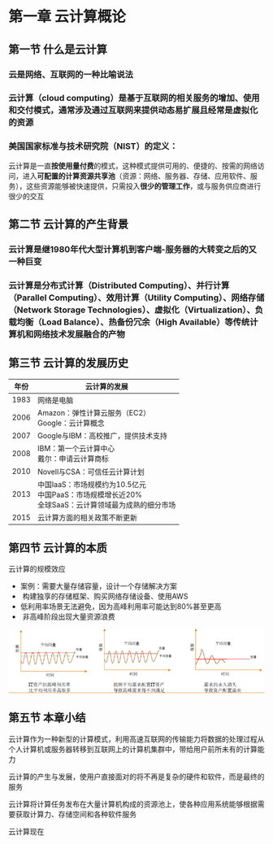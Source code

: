 # 第一章 云计算概论

## 第一节 什么是云计算

### 云是网络、互联网的一种比喻说法

### 云计算（cloud computing）是基于互联网的相关服务的增加、使用和交付模式，通常涉及通过互联网来提供动态易扩展且经常是虚拟化的资源

### 美国国家标准与技术研究院（NIST）的定义：

​	云计算是一直**按使用量付费**的模式，这种模式提供可用的、便捷的、按需的网络访问，进入**可配置的计算资源共享池**（资源：网络、服务器、存储、应用软件、服务），这些资源能够被快速提供，只需投入**很少的管理工作**，或与服务供应商进行很少的交互

## 第二节 云计算的产生背景

### 云计算是继1980年代大型计算机到客户端-服务器的大转变之后的又一种巨变

### 云计算是分布式计算（Distributed Computing）、并行计算（Parallel Computing）、效用计算（Utility Computing）、网络存储（Network Storage Technologies）、虚拟化（Virtualization）、负载均衡（Load Balance）、热备份冗余（High Available）等传统计算机和网络技术发展融合的产物

## 第三节 云计算的发展历史

| 年份 | 云计算的发展                                                 |
| :--: | ------------------------------------------------------------ |
| 1983 | 网络是电脑                                                   |
| 2006 | Amazon：弹性计算云服务（EC2）<br />Google：云计算概念        |
| 2007 | Google与IBM：高校推广，提供技术支持                          |
| 2008 | IBM：第一个云计算中心<br />戴尔：申请云计算商标              |
| 2010 | Novell与CSA：可信任云计算计划                                |
| 2013 | 中国IaaS：市场规模约为10.5亿元<br />中国PaaS：市场规模增长近20%<br />全球SaaS：云计算领域最为成熟的细分市场 |
| 2015 | 云计算方面的相关政策不断更新                                 |

## 第四节 云计算的本质

云计算的规模效应

- 案例：需要大量存储容量，设计一个存储解决方案
- ​	构建独享的存储框架、购买网络存储设备、使用AWS
- 低利用率场景无法避免，因为高峰利用率可能达到80%甚至更高
- ​	非高峰阶段出现大量资源浪费

![image-20210528205755121](云计算导论.assets/image-20210528205755121.png)

## 第五节 本章小结

云计算作为一种新型的计算模式，利用高速互联网的传输能力将数据的处理过程从个人计算机或服务器转移到互联网上的计算机集群中，带给用户前所未有的计算能力

云计算的产生与发展，使用户直接面对的将不再是复杂的硬件和软件，而是最终的服务

云计算将计算任务发布在大量计算机构成的资源池上，使各种应用系统能够根据需要获取计算力、存储空间和各种软件服务

云计算现在



